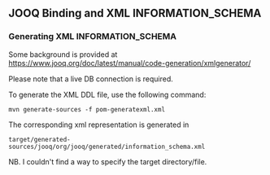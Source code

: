## JOOQ Binding and XML INFORMATION_SCHEMA

### Generating XML INFORMATION_SCHEMA 

Some background is provided at https://www.jooq.org/doc/latest/manual/code-generation/xmlgenerator/

Please note that a live DB connection is required.

To generate the XML DDL file, use the following command:

```
mvn generate-sources -f pom-generatexml.xml
```

The corresponding xml representation is generated in

```
target/generated-sources/jooq/org/jooq/generated/information_schema.xml
```

NB. I couldn't find a way to specify the target directory/file.